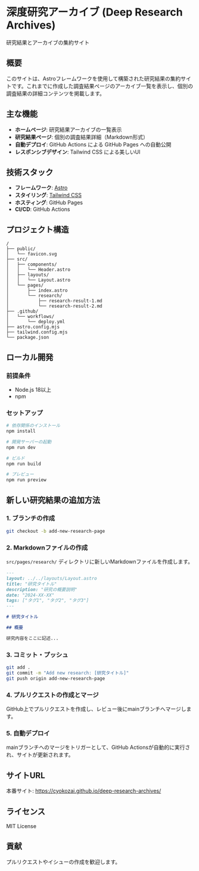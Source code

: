 # 深度研究アーカイブ (Deep Research Archives)

研究結果とアーカイブの集約サイト

## 概要

このサイトは、Astroフレームワークを使用して構築された研究結果の集約サイトです。これまでに作成した調査結果ページのアーカイブ一覧を表示し、個別の調査結果の詳細コンテンツを掲載します。

## 主な機能

- **ホームページ**: 研究結果アーカイブの一覧表示
- **研究結果ページ**: 個別の調査結果詳細（Markdown形式）
- **自動デプロイ**: GitHub Actions による GitHub Pages への自動公開
- **レスポンシブデザイン**: Tailwind CSS による美しいUI

## 技術スタック

- **フレームワーク**: [Astro](https://astro.build/)
- **スタイリング**: [Tailwind CSS](https://tailwindcss.com/)
- **ホスティング**: GitHub Pages
- **CI/CD**: GitHub Actions

## プロジェクト構造

```
/
├── public/
│   └── favicon.svg
├── src/
│   ├── components/
│   │   └── Header.astro
│   ├── layouts/
│   │   └── Layout.astro
│   └── pages/
│       ├── index.astro
│       └── research/
│           ├── research-result-1.md
│           └── research-result-2.md
├── .github/
│   └── workflows/
│       └── deploy.yml
├── astro.config.mjs
├── tailwind.config.mjs
└── package.json
```

## ローカル開発

### 前提条件

- Node.js 18以上
- npm

### セットアップ

```bash
# 依存関係のインストール
npm install

# 開発サーバーの起動
npm run dev

# ビルド
npm run build

# プレビュー
npm run preview
```

## 新しい研究結果の追加方法

### 1. ブランチの作成

```bash
git checkout -b add-new-research-page
```

### 2. Markdownファイルの作成

`src/pages/research/` ディレクトリに新しいMarkdownファイルを作成します。

```markdown
---
layout: ../../layouts/Layout.astro
title: "研究タイトル"
description: "研究の概要説明"
date: "2024-XX-XX"
tags: ["タグ1", "タグ2", "タグ3"]
---

# 研究タイトル

## 概要

研究内容をここに記述...
```

### 3. コミット・プッシュ

```bash
git add .
git commit -m "Add new research: [研究タイトル]"
git push origin add-new-research-page
```

### 4. プルリクエストの作成とマージ

GitHub上でプルリクエストを作成し、レビュー後にmainブランチへマージします。

### 5. 自動デプロイ

mainブランチへのマージをトリガーとして、GitHub Actionsが自動的に実行され、サイトが更新されます。

## サイトURL

本番サイト: https://cyokozai.github.io/deep-research-archives/

## ライセンス

MIT License

## 貢献

プルリクエストやイシューの作成を歓迎します。
